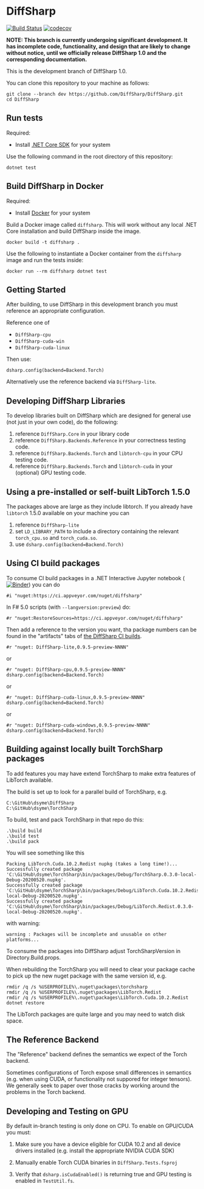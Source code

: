# DiffSharp 

[![Build Status](https://travis-ci.org/DiffSharp/DiffSharp.svg?branch=dev)](https://travis-ci.org/DiffSharp/DiffSharp)
[![codecov](https://codecov.io/gh/DiffSharp/DiffSharp/branch/dev/graph/badge.svg)](https://codecov.io/gh/DiffSharp/DiffSharp)

**NOTE: This branch is currently undergoing significant development. It has incomplete code, functionality, and design that are likely to change without notice, until we officially release DiffSharp 1.0 and the corresponding documentation.**

This is the development branch of DiffSharp 1.0.

You can clone this repository to your machine as follows:
```
git clone --branch dev https://github.com/DiffSharp/DiffSharp.git
cd DiffSharp
```

## Run tests

Required:
- Install [.NET Core SDK](https://dotnet.microsoft.com/download) for your system

Use the following command in the root directory of this repository:
```
dotnet test
```

## Build DiffSharp in Docker

Required:
- Install [Docker](https://hub.docker.com/search/?type=edition&offering=community) for your system

Build a Docker image called `diffsharp`. This will work without any local .NET Core installation and build DiffSharp inside the image.
```
docker build -t diffsharp .
```

Use the following to instantiate a Docker container from the `diffsharp` image and run the tests inside:
```
docker run --rm diffsharp dotnet test
```

## Getting Started

After building, to use DiffSharp in this development branch you must reference an appropriate configuration.

Reference one of

* `DiffSharp-cpu`
* `DiffSharp-cuda-win`
* `DiffSharp-cuda-linux`

Then use:

    dsharp.config(backend=Backend.Torch)

Alternatively use the reference backend via `DiffSharp-lite`.

## Developing DiffSharp Libraries

To develop libraries built on DiffSharp which are designed for general use (not just in your own code), do the following:

1. reference `DiffSharp.Core` in your library code
2. reference `DiffSharp.Backends.Reference` in your correctness testing code.
3. reference `DiffSharp.Backends.Torch` and `libtorch-cpu` in your CPU testing code.
4. reference `DiffSharp.Backends.Torch` and `libtorch-cuda` in your (optional) GPU testing code.

## Using a pre-installed or self-built LibTorch 1.5.0

The packages above are large as they include libtorch.  If you already have `libtorch` 1.5.0 available on your machine you can

1. reference `DiffSharp-lite`
2. set `LD_LIBRARY_PATH` to include a directory containing the relevant `torch_cpu.so` and `torch_cuda.so`.
3. use `dsharp.config(backend=Backend.Torch)`

## Using CI build packages

To consume CI build packages in a .NET Interactive Jupyter notebook ([![Binder](https://mybinder.org/badge_logo.svg)](https://mybinder.org/v2/gh/dotnet/interactive/master?urlpath=lab)) you can do

    #i "nuget:https://ci.appveyor.com/nuget/diffsharp"

In F# 5.0 scripts (with `--langversion:preview`) do:

    #r "nuget:RestoreSources=https://ci.appveyor.com/nuget/diffsharp"

Then add a reference to the version you want, tha package numbers can be found in the "artifacts" tabs of [the DiffSharp CI builds](https://ci.appveyor.com/project/dsyme/diffsharp/history).

    #r "nuget: DiffSharp-lite,0.9.5-preview-NNNN"

or

    #r "nuget: DiffSharp-cpu,0.9.5-preview-NNNN"
    dsharp.config(backend=Backend.Torch)

or 

    #r "nuget: DiffSharp-cuda-linux,0.9.5-preview-NNNN"
    dsharp.config(backend=Backend.Torch)

or

    #r "nuget: DiffSharp-cuda-windows,0.9.5-preview-NNNN"
    dsharp.config(backend=Backend.Torch)

## Building against locally built TorchSharp packages

To add features you may have extend TorchSharp to make extra features of LibTorch available.

The build is set up to look for a parallel build of TorchSharp, e.g.

    C:\GitHub\dsyme\DiffSharp
    C:\GitHub\dsyme\TorchSharp

To build, test and pack TorchSharp in that repo do this:

    .\build build
    .\build test
    .\build pack

You will see something like this

    Packing LibTorch.Cuda.10.2.Redist nupkg (takes a long time!)...
    Successfully created package 'C:\GitHub\dsyme\TorchSharp\bin/packages/Debug/TorchSharp.0.3.0-local-Debug-20200520.nupkg'.
    Successfully created package 'C:\GitHub\dsyme\TorchSharp\bin/packages/Debug/LibTorch.Cuda.10.2.Redist.0.3.0-local-Debug-20200520.nupkg'.
    Successfully created package 'C:\GitHub\dsyme\TorchSharp\bin/packages/Debug/LibTorch.Redist.0.3.0-local-Debug-20200520.nupkg'.

with warning:

    warning : Packages will be incomplete and unusable on other platforms...

To consume the packages into DiffSharp adjust TorchSharpVersion in Directory.Build.props.

When rebuilding the TorchSharp you will need to clear your package cache to pick up the new nuget package with the same version id, e.g.

    rmdir /q /s %USERPROFILE%\.nuget\packages\torchsharp
    rmdir /q /s %USERPROFILE%\.nuget\packages\LibTorch.Redist
    rmdir /q /s %USERPROFILE%\.nuget\packages\LibTorch.Cuda.10.2.Redist
    dotnet restore

The LibTorch packages are quite large and you may need to watch disk space.

## The Reference Backend

The "Reference" backend defines the semantics we expect of the Torch backend.

Sometimes configurations of Torch expose small differences in semantics (e.g. when using CUDA, or functionality not suppored for integer tensors).  We generally seek to paper
over those cracks by working around the problems in the Torch backend. 

## Developing and Testing on GPU

By default in-branch testing is only done on CPU.  To enable on GPU/CUDA you must:

1. Make sure you have a device eligible for CUDA 10.2 and all device drivers installed (e.g. install the appropriate NVIDIA CUDA SDK)

2. Manually enable Torch CUDA binaries in `DiffSharp.Tests.fsproj`

3. Verify that `dsharp.isCudaEnabled()` is returning true and GPU testing is enabled in `TestUtil.fs`.


